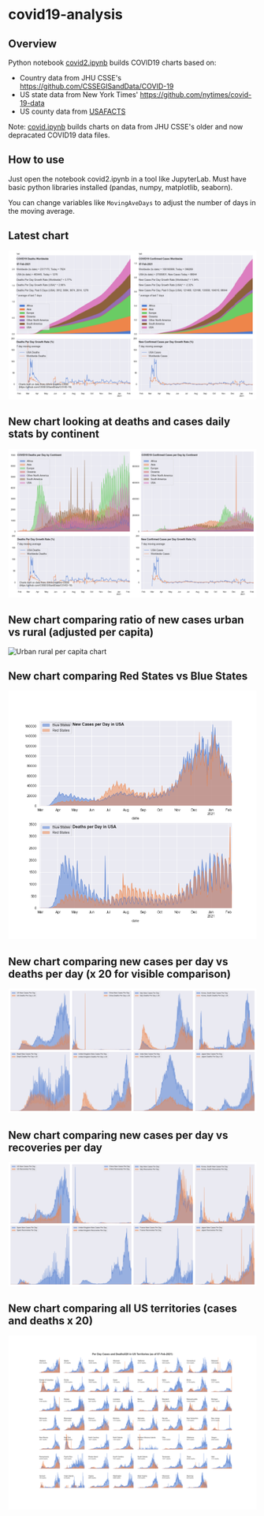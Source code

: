 # covid19-analysis

## Overview
Python notebook [covid2.ipynb](https://github.com/danlaw/covid19-analysis/blob/master/covid2.ipynb) builds COVID19 charts based on:
* Country data from JHU CSSE's https://github.com/CSSEGISandData/COVID-19
* US state data from New York Times' https://github.com/nytimes/covid-19-data
* US county data from [USAFACTS](https://usafacts.org/visualizations/coronavirus-covid-19-spread-map/)

Note: [covid.ipynb](https://github.com/danlaw/covid19-analysis/blob/master/covid.ipynb) builds charts on data from JHU CSSE's older and now depracated COVID19 data files.

## How to use
Just open the notebook covid2.ipynb in a tool like JupyterLab. Must have basic python libraries installed (pandas, numpy, matplotlib, seaborn).

You can change variables like ``MovingAveDays`` to adjust the number of days in the moving average.

## Latest chart
![Latest chart](charts/20210207-covid19-chart.png)

## New chart looking at deaths and cases daily stats by continent
![Comparison chart](charts/20210207-covid19-chart-perday.png)

## New chart comparing ratio of new cases urban vs rural (adjusted per capita)
![Urban rural per capita chart](charts/20210207-US-counties-urban-vs-rural-per-capita.png)

## New chart comparing Red States vs Blue States
![Red vs Blue chart](charts/20210207-compare-daily-red-vs-blue-states.png)

## New chart comparing new cases per day vs deaths per day (x 20 for visible comparison)
![Comparison chart](charts/20210207-comparison-chart.png)

## New chart comparing new cases per day vs recoveries per day
![Recovery chart](charts/20210207-comparison-recovery-chart.png)

## New chart comparing all US territories (cases and deaths x 20)
![Territories chart](charts/20210207-compare-US-territories.png)

